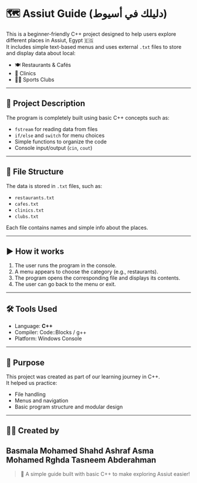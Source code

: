 # 🗺️ Assiut Guide (دليلك في أسيوط)

This is a beginner-friendly C++ project designed to help users explore different places in Assiut, Egypt 🇪🇬  
It includes simple text-based menus and uses external `.txt` files to store and display data about local:

- 🍽️ Restaurants & Cafés  
- 🏥 Clinics  
- 🏋️‍♂️ Sports Clubs

---

## 📌 Project Description

The program is completely built using basic C++ concepts such as:

- `fstream` for reading data from files  
- `if/else` and `switch` for menu choices  
- Simple functions to organize the code  
- Console input/output (`cin`, `cout`)

---

## 📁 File Structure

The data is stored in `.txt` files, such as:

- `restaurants.txt`  
- `cafes.txt`  
- `clinics.txt`  
- `clubs.txt`

Each file contains names and simple info about the places.

---

## ▶️ How it works

1. The user runs the program in the console.
2. A menu appears to choose the category (e.g., restaurants).
3. The program opens the corresponding file and displays its contents.
4. The user can go back to the menu or exit.

---

## 🛠️ Tools Used

- Language: **C++**
- Compiler: Code::Blocks / g++
- Platform: Windows Console

---

## 🎯 Purpose

This project was created as part of our learning journey in C++.  
It helped us practice:

- File handling  
- Menus and navigation  
- Basic program structure and modular design

---

## 👩‍💻 Created by

Basmala Mohamed
Shahd Ashraf
Asma Mohamed
Rghda 
Tasneem Abderahman
---

> 🚀 A simple guide built with basic C++ to make exploring Assiut easier!
